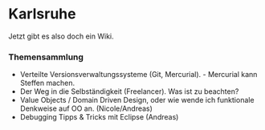 # Karlsruhe

Jetzt gibt es also doch ein Wiki.

### Themensammlung

* Verteilte Versionsverwaltungssysteme (Git, Mercurial). - Mercurial kann Steffen machen.
* Der Weg in die Selbständigkeit (Freelancer). Was ist zu beachten?
* Value Objects / Domain Driven Design, oder wie wende ich funktionale Denkweise auf OO an. (Nicole/Andreas)
* Debugging Tipps & Tricks mit Eclipse (Andreas)
